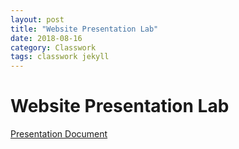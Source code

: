 ```yaml
---
layout: post
title: "Website Presentation Lab"
date: 2018-08-16
category: Classwork
tags: classwork jekyll
---
```

# Website Presentation Lab

[Presentation Document](https://kammorne.github.io/classwork/L5WebsitePresentation.pdf)
